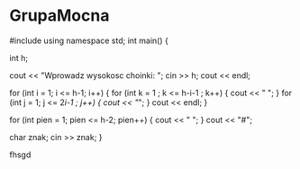 # GrupaMocna
#include
using namespace std;
int main()
{


int h;

cout << "Wprowadz wysokosc choinki: ";
cin >> h;
cout << endl;

for (int i = 1; i <= h-1; i++)
{
for (int k = 1 ; k <= h-i-1 ; k++)
{
cout << " ";
}
for (int j = 1; j <= 2*i-1 ; j++)
{
cout << "*";
}
cout << endl;
}

for (int pien = 1; pien <= h-2; pien++)
{
cout << " ";
}
cout << "#";

char znak;
cin >> znak;
}

fhsgd
